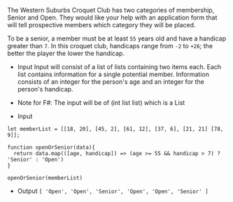 The Western Suburbs Croquet Club has two categories of membership, Senior and Open. They would like your help with an application form that will tell prospective members which category they will be placed.

To be a senior, a member must be at least `55` years old and have a handicap greater than `7`. In this croquet club, handicaps range from `-2` to `+26`; the better the player the lower the handicap.

- Input
Input will consist of a list of lists containing two items each. Each list contains information for a single potential member. Information consists of an integer for the person's age and an integer for the person's handicap.

* Note for F#: The input will be of (int list list) which is a List<List>

- Input

`let memberList = [[18, 20], [45, 2], [61, 12], [37, 6], [21, 21] [78, 9]];`

```
function openOrSenior(data){
  return data.map(([age, handicap]) => (age >= 55 && handicap > 7) ? 'Senior' : 'Open')
}

openOrSenior(memberList)
```

- Output
`[ 'Open', 'Open', 'Senior', 'Open', 'Open', 'Senior' ]`
